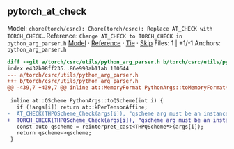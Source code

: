 ## pytorch_at_check
Model: `chore(torch/csrc): Chore(torch/csrc): Replace AT_CHECK with TORCH_CHECK…`
Reference: `Change AT_CHECK to TORCH_CHECK in python_arg_parser.h`
[Model](https://script.google.com/macros/s/AKfycbwr_vEK2da4tzmnJy-LHrKdu90GrZlfblXpNmwskDrR3w4BxMHWEJxRIqw9VPyPSgCz/exec?id=pytorch_at_check&choice=model) · [Reference](https://script.google.com/macros/s/AKfycbwr_vEK2da4tzmnJy-LHrKdu90GrZlfblXpNmwskDrR3w4BxMHWEJxRIqw9VPyPSgCz/exec?id=pytorch_at_check&choice=reference) · [Tie](https://script.google.com/macros/s/AKfycbwr_vEK2da4tzmnJy-LHrKdu90GrZlfblXpNmwskDrR3w4BxMHWEJxRIqw9VPyPSgCz/exec?id=pytorch_at_check&choice=tie) · [Skip](https://script.google.com/macros/s/AKfycbwr_vEK2da4tzmnJy-LHrKdu90GrZlfblXpNmwskDrR3w4BxMHWEJxRIqw9VPyPSgCz/exec?id=pytorch_at_check&choice=skip)
Files: 1 | +1/-1
Anchors: `python_arg_parser.h`

```diff
diff --git a/torch/csrc/utils/python_arg_parser.h b/torch/csrc/utils/python_arg_parser.h
index e432b98ff235..86e990ab11ab 100644
--- a/torch/csrc/utils/python_arg_parser.h
+++ b/torch/csrc/utils/python_arg_parser.h
@@ -439,7 +439,7 @@ inline at::MemoryFormat PythonArgs::toMemoryFormat(int i) {
 
 inline at::QScheme PythonArgs::toQScheme(int i) {
   if (!args[i]) return at::kPerTensorAffine;
-  AT_CHECK(THPQScheme_Check(args[i]), "qscheme arg must be an instance of the torch.qscheme");
+  TORCH_CHECK(THPQScheme_Check(args[i]), "qscheme arg must be an instance of the torch.qscheme");
   const auto qscheme = reinterpret_cast<THPQScheme*>(args[i]);
   return qscheme->qscheme;
 }
```
